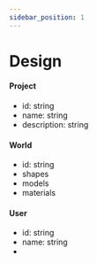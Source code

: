 ```yaml
---
sidebar_position: 1
---
```


# Design

#### Project

-   id: string
-   name: string
-   description: string

#### World

-   id: string
-   shapes
-   models
-   materials

#### User

-   id: string
-   name: string
-
